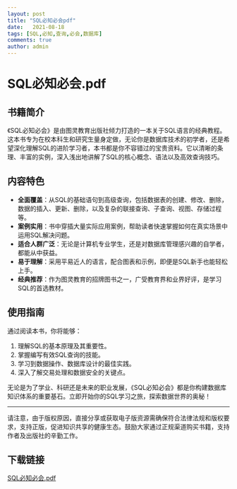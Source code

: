 ```yaml
---
layout: post
title: "SQL必知必会pdf"
date:   2021-08-18
tags: [SQL,必知,查询,必会,数据库]
comments: true
author: admin
---
```

# SQL必知必会.pdf

## 书籍简介

《SQL必知必会》是由图灵教育出版社倾力打造的一本关于SQL语言的经典教程。这本书专为在校本科生和研究生量身定做，无论你是数据库技术的初学者，还是希望深化理解SQL的进阶学习者，本书都是你不容错过的宝贵资料。它以清晰的条理、丰富的实例，深入浅出地讲解了SQL的核心概念、语法以及高效查询技巧。

## 内容特色

- **全面覆盖**：从SQL的基础语句到高级查询，包括数据表的创建、修改、删除，数据的插入、更新、删除，以及复杂的联接查询、子查询、视图、存储过程等。
- **案例实用**：书中穿插大量实际应用案例，帮助读者快速掌握如何在真实场景中运用SQL解决问题。
- **适合人群广泛**：无论是计算机专业学生，还是对数据库管理感兴趣的自学者，都能从中获益。
- **易于理解**：采用平易近人的语言，配合图表和示例，即便是SQL新手也能轻松上手。
- **经典推荐**：作为图灵教育的招牌图书之一，广受教育界和业界好评，是学习SQL的首选教材。

## 使用指南

通过阅读本书，你将能够：
1. 理解SQL的基本原理及其重要性。
2. 掌握编写有效SQL查询的技能。
3. 学习到数据操作、数据库设计的最佳实践。
4. 深入了解交易处理和数据安全的关键点。

无论是为了学业、科研还是未来的职业发展，《SQL必知必会》都是你构建数据库知识体系的重要基石。立即开始你的SQL学习之旅，探索数据世界的奥秘！

---

请注意，由于版权原因，直接分享或获取电子版资源需确保符合法律法规和版权要求，支持正版，促进知识共享的健康生态。鼓励大家通过正规渠道购买书籍，支持作者及出版社的辛勤工作。

## 下载链接

[SQL必知必会.pdf](https://pan.quark.cn/s/2bc8495cda75)